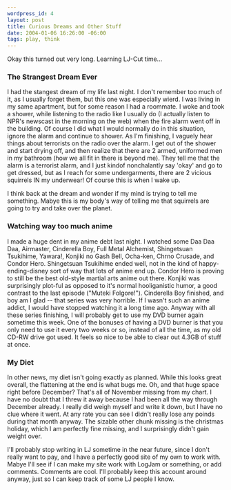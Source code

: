 ```yaml
--- 
wordpress_id: 4
layout: post
title: Curious Dreams and Other Stuff
date: 2004-01-06 16:26:00 -06:00
tags: play, think
---
```

Okay this turned out very long. Learning LJ-Cut time...
<h3>The Strangest Dream Ever</h3>
I had the stangest dream of my life last night.  I don't remember too much of it, as I usually forget them, but this one was especially wierd.  I was living in my same apartment, but for some reason I had a roommate.  I woke and took a shower, while listening to the radio like I usually do (I actually listen to NPR's newscast in the morning on the web) when the fire alarm went off in the building.  Of course I did what I would normally do in this situation, ignore the alarm and continue to shower.  As I'm finishing, I vaguely hear things about terrorists on the radio over the alarm.  I get out of the shower and start drying off, and then realize that there are 2 armed, uniformed men in my bathroom (how we all fit in there is beyond me).  They tell me that the alarm is a terrorist alarm, and I just kindof nonchalantly say 'okay' and go to get dressed, but as I reach for some undergarments, there are 2 vicious squirrels IN my underwear!  Of course this is when I wake up.

I think back at the dream and wonder if my mind is trying to tell me something. Mabye this is my body's way of telling me that squirrels are going to try and take over the planet.
<h3>Watching way too much anime</h3>
I made a huge dent in my anime debt last night.  I watched some Daa Daa Daa, Airmaster, Cinderella Boy, Full Metal Alchemist, Shingetsuan Tsukihime, Yawara!, Konjiki no Gash Bell, Ocha-ken, Chrno Crusade, and Condor Hero.  Shingetsuan Tsukihime ended well, not in the kind of happy-ending-disney sort of way that lots of anime end up.   Condor Hero is proving to still be the best old-style martial arts anime out there.  Konjiki was surprisingly plot-ful as opposed to it's normal hooliganistic humor, a good contrast to the last episode ("Muteki Folgore!").  Cinderella Boy finished, and boy am I glad -- that series was very horrible.  If I wasn't such an anime addict, I would have stopped watching it a long time ago.   Anyway with all these series finishing, I will probably get to use my DVD burner again sometime this week.  One of the bonuses of having a DVD burner is that you only need to use it every two weeks or so, instead of all the time, as my old CD-RW drive got used.  It feels so nice to be able to clear out 4.3GB of stuff at once.
<h3>My Diet</h3>
In other news, my diet isn't going exactly as planned.  While this looks great overall, the flattening at the end is what bugs me.  Oh, and that huge space right before December?  That's all of November missing from my chart.  I have no doubt that I threw it away because I had been all the way through December already.  I really did weigh myself and write it down, but I have no clue where it went.  At any rate you can see I didn't really lose any poinds during that month anyway.  The sizable other chunk missing is the christmas holiday, which I am perfectly fine missing, and I surprisingly didn't gain weight over.

I'll probably stop writing in LJ sometime in the near future, since I don't really want to pay, and I have a perfectly good site of my own to work with.  Mabye I'll see if I can make my site work with LogJam or something, or add comments. Comments are cool.  I'll probably keep this account around anyway, just so I can keep track of some LJ people I know.
